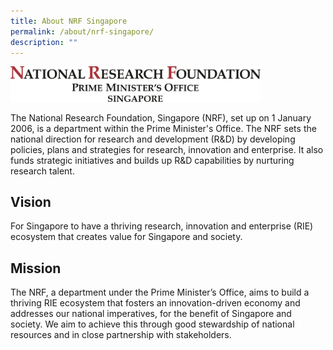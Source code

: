 ```yaml
---
title: About NRF Singapore
permalink: /about/nrf-singapore/
description: ""
---
```

<img src="/images/nrf%20logo%20fa-logotype.jpg" alt="President’s Science and Technology Awards Logo" style="width:400px"><br>

The National Research Foundation, Singapore (NRF), set up on 1 January 2006, is a department within the Prime Minister's Office. The NRF sets the national direction for research and development (R&amp;D) by developing policies, plans and strategies for research, innovation and enterprise. It also funds strategic initiatives and builds up R&amp;D capabilities by nurturing research talent.

## Vision ##
For Singapore to have a thriving research, innovation and enterprise (RIE) ecosystem that creates value for Singapore and society.

## Mission ##
The NRF, a department under the Prime Minister’s Office, aims to build a thriving RIE ecosystem that fosters an innovation-driven economy and addresses our national imperatives, for the benefit of Singapore and society. We aim to achieve this through good stewardship of national resources and in close partnership with stakeholders.
